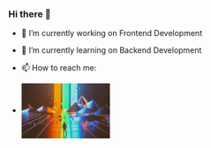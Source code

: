 ### Hi there 👋

- 🔭 I’m currently working on Frontend Development
- 🌱 I’m currently learning on Backend Development

- 📫 How to reach me:
- <a><img align="center" src="ID-hehe.jpg" height="100" /></a> 

